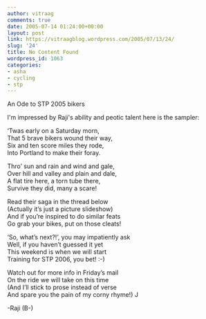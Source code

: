 ```yaml
---
author: vitraag
comments: true
date: 2005-07-14 01:24:00+00:00
layout: post
link: https://vitraagblog.wordpress.com/2005/07/13/24/
slug: '24'
title: No Content Found
wordpress_id: 1063
categories:
- asha
- cycling
- stp
---
```


An Ode to STP 2005 bikers

  
I'm impressed by Raji's ability and peotic talent here is the sampler:  
  
‘Twas early on a Saturday morn,  
That 5 brave bikers wound their way,  
Six and ten score miles they rode,  
Into Portland to make their foray.  
  
Thro’ sun and rain and wind and gale,  
Over hill and valley and plain and dale,  
A flat tire here, a torn tube there,  
Survive they did, many a scare!  
  
Read their saga in the thread below  
(Actually it’s just a picture slideshow)  
And if you’re inspired to do similar feats  
Go grab your bikes, put on those cleats!  
  
‘So, what’s next?!’, you may impatiently ask  
Well, if you haven’t guessed it yet  
This weekend is when we will start  
Training for STP 2006, you bet! :-)  
  
Watch out for more info in Friday’s mail  
On the ride we will take on this time  
(And I’ll stick to prose instead of verse  
And spare you the pain of my corny rhyme!) J  
  
-Raji (B-)
